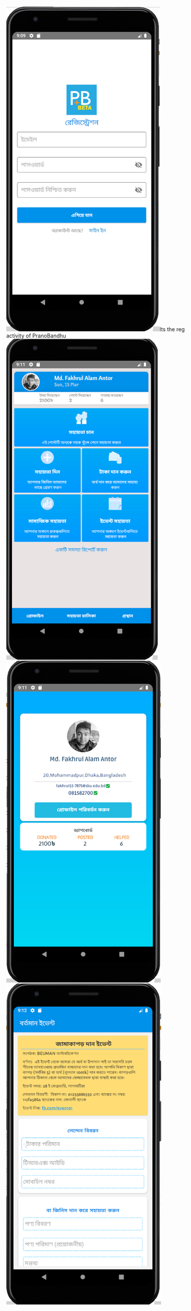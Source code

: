 ![Its the reg activity of PranoBandhu](https://github.com/FakhrulASA/BEUMAN-PRANOBANDHU/blob/master/signin.png)Its the reg activity of PranoBandhu
![Its the home activity of PranoBandhu](https://github.com/FakhrulASA/BEUMAN-PRANOBANDHU/blob/master/home.png)
![Its the profile activity of PranoBandhu](https://github.com/FakhrulASA/BEUMAN-PRANOBANDHU/blob/master/menu.png)
![Its the one of many helping system activity of PranoBandhu](https://github.com/FakhrulASA/BEUMAN-PRANOBANDHU/blob/master/help.png)
